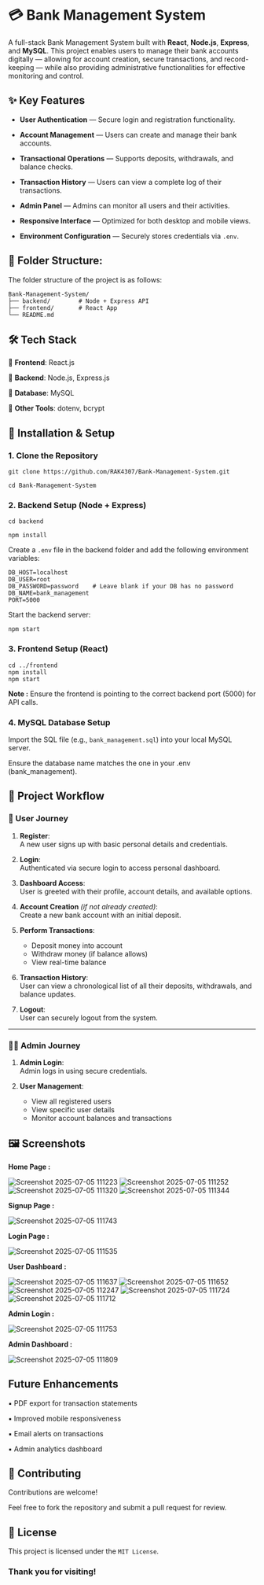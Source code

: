 # 💳 Bank Management System

A full-stack Bank Management System built with **React**, **Node.js**, **Express**, and **MySQL**. This project enables users to manage their bank accounts digitally — allowing for account creation, secure transactions, and record-keeping — while also providing administrative functionalities for effective monitoring and control.


## ✨ Key Features

-  **User Authentication** — Secure login and registration functionality.

-  **Account Management** — Users can create and manage their bank accounts.

-  **Transactional Operations** — Supports deposits, withdrawals, and balance checks.

-  **Transaction History** — Users can view a complete log of their transactions.

-  **Admin Panel** — Admins can monitor all users and their activities.

-  **Responsive Interface** — Optimized for both desktop and mobile views.

-  **Environment Configuration** — Securely stores credentials via `.env`.


## 📁 Folder Structure:

The folder structure of the project is as follows:

    Bank-Management-System/
    ├── backend/        # Node + Express API
    ├── frontend/       # React App
    └── README.md


## 🛠️ Tech Stack

🔹 **Frontend**: React.js  

🔹 **Backend**: Node.js, Express.js

🔹 **Database**: MySQL  

🔹 **Other Tools**: dotenv, bcrypt


## 🚀 Installation & Setup


### 1. Clone the Repository


    git clone https://github.com/RAK4307/Bank-Management-System.git
    
    cd Bank-Management-System

### 2. Backend Setup (Node + Express)

    cd backend

    npm install
    
Create a ```.env``` file in the backend folder and add the following environment variables:

    DB_HOST=localhost
    DB_USER=root
    DB_PASSWORD=password    # Leave blank if your DB has no password
    DB_NAME=bank_management
    PORT=5000

Start the backend server:

    npm start

### 3. Frontend Setup (React)

    cd ../frontend
    npm install
    npm start

**Note :**  Ensure the frontend is pointing to the correct backend port (5000) for API calls.

### 4. MySQL Database Setup

Import the SQL file (e.g., ```bank_management.sql```) into your local MySQL server.

Ensure the database name matches the one in your .env (bank_management).

## 🔄 Project Workflow

### 👥 User Journey

1. **Register**:  
   A new user signs up with basic personal details and credentials.

2. **Login**:  
   Authenticated via secure login to access personal dashboard.

3. **Dashboard Access**:  
   User is greeted with their profile, account details, and available options.

4. **Account Creation** *(if not already created)*:  
   Create a new bank account with an initial deposit.

5. **Perform Transactions**:  
   - Deposit money into account
   - Withdraw money (if balance allows)
   - View real-time balance

6. **Transaction History**:  
   User can view a chronological list of all their deposits, withdrawals, and balance updates.

7. **Logout**:  
   User can securely logout from the system.

---

### 👨‍💼 Admin Journey

1. **Admin Login**:  
   Admin logs in using secure credentials.

2. **User Management**:  
   - View all registered users
   - View specific user details
   - Monitor account balances and transactions


## 🖼️ Screenshots
**Home Page :**

![Screenshot 2025-07-05 111223](https://github.com/user-attachments/assets/6804269d-395e-4b68-92c2-524e7671f729)
![Screenshot 2025-07-05 111252](https://github.com/user-attachments/assets/903762fe-792a-4a4e-801a-eb46a9b2a7e5)
![Screenshot 2025-07-05 111320](https://github.com/user-attachments/assets/91c77a06-c2d7-444c-abd3-29e659b05705)
![Screenshot 2025-07-05 111344](https://github.com/user-attachments/assets/72d45f6e-1b84-43be-90f0-ba6626fe4d17)

**Signup Page :**

![Screenshot 2025-07-05 111743](https://github.com/user-attachments/assets/338d6049-4076-450a-b4ff-da8e2913e478)

**Login Page :**

![Screenshot 2025-07-05 111535](https://github.com/user-attachments/assets/3cf6f1f5-4c5f-4943-892f-10d2c957d611)

**User Dashboard :**

![Screenshot 2025-07-05 111637](https://github.com/user-attachments/assets/8503b27b-7aa5-44d3-9573-ab6c58c10347)
![Screenshot 2025-07-05 111652](https://github.com/user-attachments/assets/44a7887d-c79a-4ed3-9d47-fe386dbd438f)
![Screenshot 2025-07-05 112247](https://github.com/user-attachments/assets/fb5020ab-b769-45f9-9f99-6d194a09dc88)
![Screenshot 2025-07-05 111724](https://github.com/user-attachments/assets/3eeea1e5-a46c-4dd7-9ff1-5abd06c22b87)
![Screenshot 2025-07-05 111712](https://github.com/user-attachments/assets/de0fa39d-742e-4ef6-aa8e-6a459e84cc58)

**Admin Login :**

![Screenshot 2025-07-05 111753](https://github.com/user-attachments/assets/bd9ed7ae-c777-465e-94d3-9ce737eee6ca)

**Admin Dashboard :**

![Screenshot 2025-07-05 111809](https://github.com/user-attachments/assets/a5ffdc82-d583-40e0-8e56-c8478257d4f9)


##  Future Enhancements

▪️ PDF export for transaction statements

▪️ Improved mobile responsiveness

▪️ Email alerts on transactions

▪️ Admin analytics dashboard

## 🤝 Contributing

Contributions are welcome!

Feel free to fork the repository and submit a pull request for review.

## 📄 License

This project is licensed under the ```MIT License```.

### **Thank you for visiting!**



